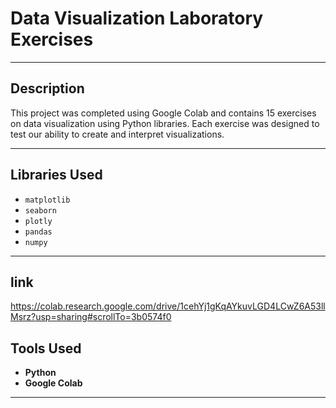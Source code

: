 # Data Visualization Laboratory Exercises

---

## Description
This project was completed using Google Colab and contains 15 exercises on data visualization using Python libraries. Each exercise was designed to test our ability to create and interpret visualizations.

---

## Libraries Used
- `matplotlib`
- `seaborn`
- `plotly`
- `pandas`
- `numpy`

---
## link
https://colab.research.google.com/drive/1cehYj1gKqAYkuvLGD4LCwZ6A53llMsrz?usp=sharing#scrollTo=3b0574f0
## Tools Used
- **Python**
- **Google Colab**

---

